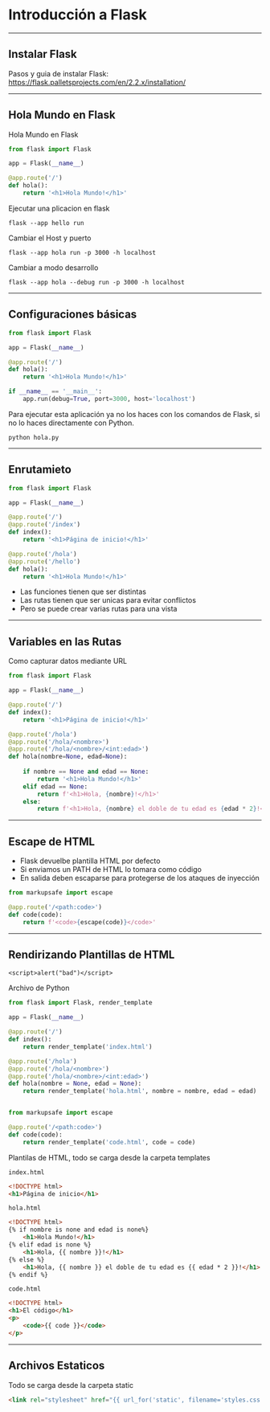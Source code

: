 # Introducción a Flask 


---
## Instalar Flask 
Pasos y guia de instalar Flask: https://flask.palletsprojects.com/en/2.2.x/installation/

---
## Hola Mundo en Flask

Hola Mundo en Flask 
~~~python
from flask import Flask

app = Flask(__name__)

@app.route('/')
def hola():
    return '<h1>Hola Mundo!</h1>'
~~~

Ejecutar una plicacion en flask 

~~~
flask --app hello run
~~~

Cambiar el Host y puerto

~~~
flask --app hola run -p 3000 -h localhost
~~~

Cambiar a modo desarrollo

~~~
flask --app hola --debug run -p 3000 -h localhost
~~~


---
## Configuraciones básicas 

~~~ python
from flask import Flask

app = Flask(__name__)

@app.route('/')
def hola():
    return '<h1>Hola Mundo!</h1>'

if __name__ == '__main__':
    app.run(debug=True, port=3000, host='localhost')
~~~

Para ejecutar esta aplicación ya no los haces con los comandos de  Flask, si no lo haces directamente con Python. 

~~~
python hola.py
~~~

---
## Enrutamieto

~~~python 
from flask import Flask

app = Flask(__name__)

@app.route('/')
@app.route('/index')
def index():
    return '<h1>Página de inicio!</h1>'

@app.route('/hola')
@app.route('/hello')
def hola():
    return '<h1>Hola Mundo!</h1>'
~~~

- Las funciones tienen que ser distintas 
- Las rutas tienen que ser unicas para evitar conflictos 
- Pero se puede crear varias  rutas para una vista

---
## Variables en las Rutas 
Como capturar datos mediante URL 

~~~python
from flask import Flask

app = Flask(__name__)

@app.route('/')
def index():
    return '<h1>Página de inicio!</h1>'

@app.route('/hola')
@app.route('/hola/<nombre>')
@app.route('/hola/<nombre>/<int:edad>')
def hola(nombre=None, edad=None):
    
    if nombre == None and edad == None:
        return '<h1>Hola Mundo!</h1>'
    elif edad == None:
        return f'<h1>Hola, {nombre}!</h1>'
    else:
        return f'<h1>Hola, {nombre} el doble de tu edad es {edad * 2}!</h1>'
~~~

---
## Escape de HTML

- Flask devuelbe plantilla HTML por defecto 
- Si enviamos un PATH de HTML lo tomara como código 
- En salida deben escaparse para protegerse de los ataques de inyección

~~~python
from markupsafe import escape

@app.route('/<path:code>')
def code(code):
    return f'<code>{escape(code)}</code>'
~~~

---
## Rendirizando Plantillas de HTML 

` <script>alert("bad")</script> `

Archivo de Python

~~~python
from flask import Flask, render_template

app = Flask(__name__)

@app.route('/')
def index():
    return render_template('index.html')

@app.route('/hola')
@app.route('/hola/<nombre>')
@app.route('/hola/<nombre>/<int:edad>')
def hola(nombre = None, edad = None):
    return render_template('hola.html', nombre = nombre, edad = edad)


from markupsafe import escape

@app.route('/<path:code>')
def code(code):
    return render_template('code.html', code = code)
~~~

Plantilas de HTML, todo se carga desde la carpeta templates

`index.html`
~~~html
<!DOCTYPE html>
<h1>Página de inicio</h1>
~~~

`hola.html`
~~~html
<!DOCTYPE html>
{% if nombre is none and edad is none%}
    <h1>Hola Mundo!</h1>
{% elif edad is none %}
    <h1>Hola, {{ nombre }}!</h1>
{% else %}
    <h1>Hola, {{ nombre }} el doble de tu edad es {{ edad * 2 }}!</h1>
{% endif %}
~~~

`code.html`
~~~html
<!DOCTYPE html>
<h1>El código</h1>
<p>
    <code>{{ code }}</code>
</p>
~~~

---
## Archivos Estaticos 
Todo se carga desde la carpeta static 
~~~html
<link rel="stylesheet" href="{{ url_for('static', filename='styles.css') }}">
~~~






